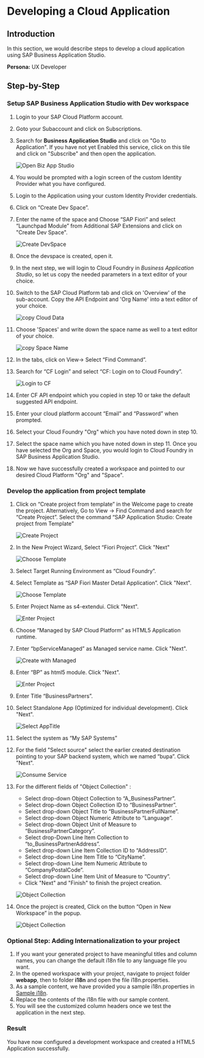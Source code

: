 # Developing a Cloud Application

## Introduction

In this section, we would describe steps to develop a cloud application using SAP Business Application Studio.

**Persona:** UX Developer


## Step-by-Step


### Setup SAP Business Application Studio with Dev workspace

1. Login to your SAP Cloud Platform account. 
2. Goto your Subaccount and click on Subscriptions. 
3. Search for **Business Application Studio** and click on "Go to Application". If you have not yet Enabled this service, click on this tile and click on "Subscribe" and then open the application.

   ![Open Biz App Studio](./images/openBizAppStudio.png)
   
4. You would be prompted with a login screen of the custom Identity Provider what you have configured.
5. Login to the Application using your custom Identity Provider credentials.
6. Click on “Create Dev Space”.
7. Enter the name of the space and Choose “SAP Fiori” and select “Launchpad Module” from Additional SAP Extensions and click on "Create Dev Space".

   ![Create DevSpace](./images/CreateDevSpace.png)
  
8. Once the devspace is created, open it.
9. In the next step, we will login to Cloud Foundry in *Business Application Studio*, so let us copy the needed parameters in a text editor of your choice. 
10. Switch to the SAP Cloud Platform tab and click on 'Overview' of the sub-account. Copy the API Endpoint and 'Org Name' into a text editor of your choice. 

    ![copy Cloud Data](./images/copyCloudData.png)

11. Choose 'Spaces' and write down the space name as well to a text editor of your choice. 

    ![copy Space Name](./images/copySpaceName.png)
 
12. In the tabs, click on View-> Select “Find Command”.
13. Search for “CF Login” and select “CF: Login on to Cloud Foundry”.

    ![Login to CF](./images/loginToCF.png)
    
14. Enter CF API endpoint which you copied in step 10 or take the default suggested API endpoint.     
15. Enter your cloud platform account “Email” and “Password” when prompted.
16. Select your Cloud Foundry "Org" which you have noted down in step 10. 
17. Select the space name which you have noted down in step 11. Once you have selected the Org and Space, you would login to Cloud Foundry in SAP Business Application Studio.
18. Now we have successfully created a workspace and pointed to our desired Cloud Platform "Org" and "Space".

### Develop the application from project template

1. Click on “Create project from template” in the Welcome page to create the project. Alternatively, Go to View -> Find Command and search for “Create Project”. Select the command “SAP Application Studio: Create project from Template”

    ![Create Project](./images/createProject.png)
2. In the New Project Wizard, Select “Fiori Project”. Click "Next"

    ![Choose Template](./images/ChooseTemplate.png)

3. Select Target Running Environment as “Cloud Foundry”.
4. Select Template as “SAP Fiori Master Detail Application”. Click "Next".

    ![Choose Template](./images/ChooseTemplate2.png)
5. Enter Project Name as s4-extendui. Click "Next".
    
    ![Enter Project](./images/EnterProjName.png)

6. Choose “Managed by SAP Cloud Platform” as HTML5 Application runtime.
7. Enter “bpServiceManaged” as Managed service name. Click "Next".

    ![Create with Managed](./images/CreateWithServiceManaged.png)
    
8. Enter “BP” as html5 module. Click "Next". 

    ![Enter Project](./images/Html5Module.png)
9. Enter Title “BusinessPartners”.
10. Select Standalone App (Optimized for individual development). Click "Next".

    ![Select AppTitle](./images/SelectAppTitle.png)
    
11. Select the system as “My SAP Systems”
12. For the field "Select source" select the earlier created destination pointing to your SAP backend system, which we named “bupa”. Click "Next".

    ![Consume Service](./images/ConsumeService.png)
    
13. For the different fields of "Object Collection" :
     - Select drop-down Object Collection to “A_BusinessPartner”.
     - Select drop-down Object Collection ID to “BusinessPartner”.
     - Select drop-down Object Title to “BusinessPartnerFullName”.
     - Select drop-down Object Numeric Attribute to “Language”.
     - Select drop-down Object Unit of Measure to “BusinessPartnerCategory”.
     - Select drop-Down Line Item Collection to “to_BusinessPartnerAddress”.
     - Select drop-down Line Item Collection ID to “AddressID”.
     - Select drop-down Line Item Title to “CityName”.
     - Select drop-down Line Item Numeric Attribute to “CompanyPostalCode”.
     - Select drop-down Line Item Unit of Measure to “Country”.
     - Click "Next" and "Finish" to finish the project creation.

    ![Object Collection](./images/ObjectCollection.png)
    
14. Once the project is created, Click on the button “Open in New Workspace” in the popup.

    ![Object Collection](./images/OpenWorkspace.png)
    
### Optional Step: Adding Internationalization to your project

1. If you want your generated project to have meaningful titles and column names, you can change the default i18n file to any language file you want.
2. In the opened workspace with your project, navigate to project folder **webapp**, then to folder **i18n** and open the file i18n.properties.
3. As a sample content, we have provided you a sample i18n.properties in [Sample i18n](./images/i18n.properties).
4. Replace the contents of the i18n file with our sample content.
5. You will see the customized column headers once we test the application in the next step. 

### Result
You have now configured a development workspace and created a HTML5 Application successfully.
